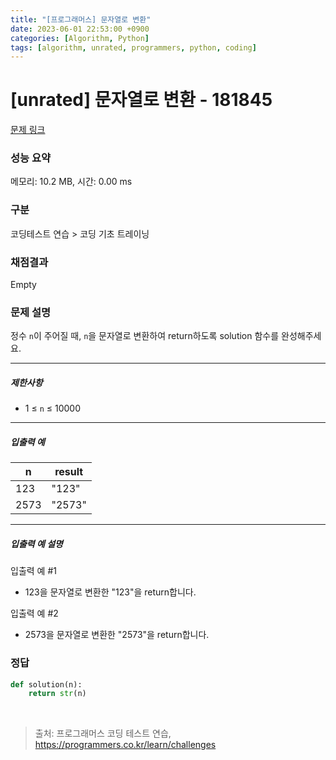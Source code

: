 ```yaml
---
title: "[프로그래머스] 문자열로 변환"
date: 2023-06-01 22:53:00 +0900
categories: [Algorithm, Python]
tags: [algorithm, unrated, programmers, python, coding]
---
```


# [unrated] 문자열로 변환 - 181845

[문제 링크](https://school.programmers.co.kr/learn/courses/30/lessons/181845)

### 성능 요약

메모리: 10.2 MB, 시간: 0.00 ms

### 구분

코딩테스트 연습 > 코딩 기초 트레이닝

### 채점결과

Empty

### 문제 설명

<p>정수 <code>n</code>이 주어질 때, <code>n</code>을 문자열로 변환하여 return하도록 solution 함수를 완성해주세요.</p>

<hr>

<h5>제한사항</h5>

<ul>
<li>1 ≤ <code>n</code> ≤ 10000</li>
</ul>

<hr>

<h5>입출력 예</h5>

| n    | result |
|------|--------|
| 123  | "123"  |
| 2573 | "2573" |

<hr>

<h5>입출력 예 설명</h5>

<p>입출력 예 #1</p>

<ul>
<li>123을 문자열로 변환한 "123"을 return합니다.</li>
</ul>

<p>입출력 예 #2</p>

<ul>
<li>2573을 문자열로 변환한 "2573"을 return합니다.</li>
</ul>

### 정답

```python
def solution(n):
    return str(n)
```

<br>

> 출처: 프로그래머스 코딩 테스트 연습, https://programmers.co.kr/learn/challenges
